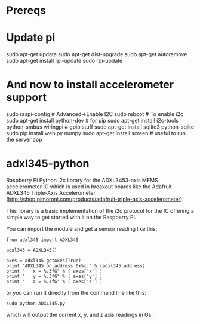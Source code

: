 Prereqs
=======
# Update pi
sudo apt-get update
sudo apt-get dist-upgrade
sudo apt-get autoremove
sudo apt-get install rpi-update
sudo rpi-update

# And now to install accelerometer support
sudo raspi-config # Advanced->Enable I2C
sudo reboot # To enable i2c
sudo apt-get install python-dev # for pip
sudo apt-get install i2c-tools python-smbus wiringpi # gpio stuff
sudo apt-get install sqlite3 python-sqlite
sudo pip install web.py numpy
sudo apt-get install screen # useful to run the server app

adxl345-python
==============

Raspberry Pi Python i2c library for the ADXL3453-axis MEMS accelerometer IC which is used in breakout boards like the Adafruit ADXL345 Triple-Axis Accelerometer (http://shop.pimoroni.com/products/adafruit-triple-axis-accelerometer).

This library is a basic implementation of the i2c protocol for the IC offering a simple way to get started with it on the Raspberry Pi.

You can import the module and get a sensor reading like this:

    from adxl345 import ADXL345

    adxl345 = ADXL345()

    axes = adxl345.getAxes(True)
    print "ADXL345 on address 0x%x:" % (adxl345.address)
    print "   x = %.3fG" % ( axes['x'] )
    print "   y = %.3fG" % ( axes['y'] )
    print "   z = %.3fG" % ( axes['z'] )

or you can run it directly from the command line like this:

    sudo python ADXL345.py
    
which will output the current x, y, and z axis readings in Gs.

